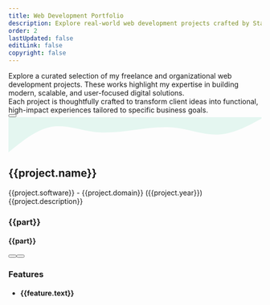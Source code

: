 ```yaml
---
title: Web Development Portfolio
description: Explore real-world web development projects crafted by Stack Seekers. From scalable SaaS apps to stunning websites, see how we build digital experiences that drive results. Freelance projects in custom web and app development, including booking platforms, dashboards, and analytics tools. Built with React, Node.js, and modern tech stacks.
order: 2
lastUpdated: false
editLink: false
copyright: false
---
```


<div class="flex flex-column gap-4 my-6 line-height-4">
  <div>
    Explore a curated selection of my freelance and organizational web development projects. These works highlight my expertise in building modern, scalable, and user-focused digital solutions.
  </div>
  <div>
    Each project is thoughtfully crafted to transform client ideas into functional, high-impact experiences tailored to specific business goals.
  </div>
  <div>
    <a
      href="https://cal.com/stackseekers"
      size="large"
      color="deeppink"
      class="flex justify-content-center text-center no-underline mt-4"
    >
      <Button
        label="Build Your Vision with Us!"
        icon="pi pi-calendar-clock"
        severity="primary"
        raised
        rounded
      />
    </a>
  </div>
</div>

<!-- Vertical Tabs Navigation -->
<div class="p-d-flex p-flex-column p-mr-3">
      <div class="grid my-6 gap-8">
        <div
          class="vp-feature-item col-12 shadow-1 m-0 p-0"
          v-for="(project, index) in freelance"
          :id="project.name"
        >
          <svg xmlns="http://www.w3.org/2000/svg" viewBox="0 120 1440 200">
            <path
              fill="#10b981"
              fill-opacity="0.1"
              d="M0,320L40,288C80,256,160,192,240,176C320,160,400,192,480,202.7C560,213,640,203,720,192C800,181,880,171,960,181.3C1040,192,1120,224,1200,218.7C1280,213,1360,171,1400,149.3L1440,128L1440,0L1400,0C1360,0,1280,0,1200,0C1120,0,1040,0,960,0C880,0,800,0,720,0C640,0,560,0,480,0C400,0,320,0,240,0C160,0,80,0,40,0L0,0Z"
            ></path>
          </svg>
          <div>
            <div class="px-4">
              <h2 itemprop="name" class="text-4xl font-bold p-0 m-0" :id="project.name">
                {{project.name}}
              </h2>
              <div class="text-sm mt-2" itemprop="operatingSystem">
                {{project.software}}
                <span class="mt-2"> - {{project.domain}} </span>
                <a class="mt-2 font-italic no-underline"> ({{project.year}})</a>
              </div>
            </div>
            <div
              class="flex md:flex-row flex-column"
              itemscope
              itemtype="https://schema.org/SoftwareApplication"
            >
              <div class="md:col-6 col-12  px-4">
                <div class="my-2 text-l line-height-3">{{project.description}}</div>
                <div class="flex grid mt-4 px-2">
                  <Tag
                    style="
                      border: 2px solid var(--border-color);
                      background: transparent;
                      color: var(--text-color);
                    "
                    v-for="part in project.stack"
                    :key="part"
                    :value="part"
                    class="m-1"
                  >
                    <div class="flex items-center gap-2 px-1">
                        <img v-if="part" :src="`https://cdn.simpleicons.org/${part}`" :alt="part" style="width: 28px;" loading="lazy" fetchpriority="high"/>
                        <h3 class="text-base p-0 m-0 hidden">{{part}}</h3>
                    </div>
                  </Tag>
                  <Tag
                    style="
                      border: 2px solid var(--border-color);
                      background: transparent;
                      color: var(--text-color);
                    "
                    v-for="part in project.otherSkills"
                    :key="part"
                    :value="part"
                    class="m-1"
                  >
                    <div class="flex items-center gap-2 px-1">
                        <h4 class="text-base p-0 m-0">{{part}}</h4>
                    </div>
                  </Tag>
                </div>
                <div
                  class="flex flex-row justify-content-between align-items-center gap-2"
                >
                  <a
                    v-if="project.link"
                    :href="project.link"
                    target="_blank"
                    class="w-full flex flex-row no-underline my-4"
                  >
                    <Button
                      label="Demo"
                      icon="pi pi-angle-double-right"
                      severity="primary"
                      raised
                      rounded
                    />
                  </a>
                  <a
                    v-if="project.codeLink"
                    :href="project.codeLink"
                    target="_blank"
                    class="w-full flex flex-row no-underline my-4"
                  >
                    <Button
                      label="Repo"
                      icon="pi pi-github"
                      severity="secondary"
                      raised
                      rounded
                    />
                  </a>
                </div>
              </div>
              <div class="md:col-6 col-12 px-4 pt-4">
                <link itemprop="applicationCategory" :href="project.schema" />
                <div v-if="project.images">
                  <div class="card" v-if="project.images.length != 1">
                    <Galleria
                      :value="project.images"
                      :responsiveOptions="responsiveOptions"
                      :numVisible="5"
                      :circular="true"
                      :showItemNavigators="true"
                      :showThumbnails="false"
                      :pt="{
                        prevButton: { 'aria-label': 'Previous screen of project' },
                        nextButton: { 'aria-label': 'Next screen of project' }
                      }"
                    >
                      <template #item="slotProps">
                        <img
                          :src="slotProps.item.itemImageSrc"
                          :alt="slotProps.item.alt"
                          style="width: 100%; display: block"
                          loading="eager" fetchpriority="high"
                        />
                      </template>
                    </Galleria>
                  </div>
                  <div class="card" v-else>
                    <img
                      :src="project.images[0].itemImageSrc"
                      :alt="project.images[0].alt"
                      style="width: 100%; display: block"
                      loading="eager" fetchpriority="high"
                    />
                  </div>
                </div>
              </div>
            </div>
          </div>
          <div class="flex flex-column px-4">
            <div class="flex flex-column p-2" v-if="project.features">
              <h3 class="my-2 text-l">Features</h3>
              <ul class="my-2 ml-3 text-sm">
                <li v-for="feature in project.features" class="flex flex-row align-content-center line-height-3">
                  <i class="pi pi-verified m-2 bg-primary" alt="arrow" style="font-size: 1rem;"></i>
                  <h4 class="m-2 text-sm">{{feature.text}}</h4>
                </li>
              </ul>
            </div>
          </div>
        </div>
      </div>
</div>

<script setup lang="ts">
  import { ref } from "vue";
  import { freelance } from "@data/projects.js";
  const images = ref();
  const responsiveOptions = ref([
    {
      breakpoint: "1300px",
      numVisible: 4,
    },
    {
      breakpoint: "575px",
      numVisible: 1,
    },
  ]);
  
</script>
